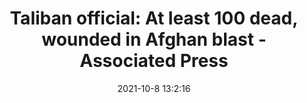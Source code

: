 ---
"title": "Taliban official: At least 100 dead, wounded in Afghan blast - Associated Press"
"date": "2021-10-8 13:2:16"
"feed_name": "GOOGLENEWSCONSTRUCTION"
"feed_website": "https://news.google.com/search?q=construction%2Bincident&hl=en-US&gl=US&ceid=US:en"
"feed_rss": "https://news.google.com/rss/search?q=construction%2Bincident&hl=en-US&gl=US&ceid=US:en"
"link": "https://apnews.com/article/afghanistan-prayer-religion-2b9d9863da38661ba6fa186a72ac5352"
"source": "{'href': 'https://apnews.com', 'title': 'Associated Press'}"
"file": "_posts/2021-1-1-2140925b2689c51d8bb29a265ce1f4c0a264eb7c.md"
"accident": "1"
"drilling": "1"
"dead": "100"
"injured": "0"
"arrested": "0"
"place": "afghanistan"
"where": "unknown site"
"causes": "blast"
"place_uri": "http://en.wikipedia.org/wiki/Afghanistan"
---